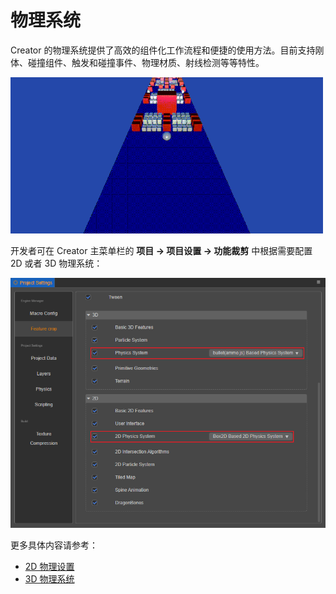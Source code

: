 # 物理系统

Creator 的物理系统提供了高效的组件化工作流程和便捷的使用方法。目前支持刚体、碰撞组件、触发和碰撞事件、物理材质、射线检测等等特性。

![image](physics.gif)

开发者可在 Creator 主菜单栏的 **项目 -> 项目设置 -> 功能裁剪** 中根据需要配置 2D 或者 3D 物理系统：

![physics system](img/physics-system.png)

更多具体内容请参考：

- [2D 物理设置](../physics-2d/physics-2d.md)
- [3D 物理系统](physics.md)
